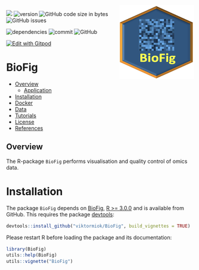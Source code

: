 <img src="https://github.com/viktormiok/viktormiok.me/blob/main/software/BioFig.png" align="right" height="200" width="200">

![](https://img.shields.io/badge/language-R-orange.svg) ![version](https://img.shields.io/badge/GiHub_version-1.1.0-519dd9) ![GitHub code size in bytes](https://img.shields.io/github/languages/code-size/viktormiok/tigaR) ![GitHub issues](https://img.shields.io/github/issues/viktormiok/tigaR)

![dependencies](https://img.shields.io/badge/dependencies-up%20to%20date-orange)  	![commit](https://img.shields.io/github/last-commit/viktormiok/tigaR) ![GitHub](https://img.shields.io/github/license/viktormiok/tigaR)

[![Edit with Gitpod](https://gitpod.io/button/open-in-gitpod.svg)](https://gitpod.io/#https://github.com/viktormiok/tigaR) 



# BioFig

- [Overview](#overview)
  * [Application](#application)
- [Installation](#installation)
- [Docker](#docker)
- [Data](#data)
- [Tutorials](#tutorials)
- [License](#license)
- [References](#references)

## Overview
The R-package `BioFig` performs visualisation and quality control of omics data. 

# Installation

The package `BioFig` depends on [BioFig](https://github.com/viktormiok/BioFig), [R >= 3.0.0](https://cran.r-project.org/) and is available from GitHub. This requires the package [devtools](https://cran.r-project.org/web/packages/devtools/index.html):

``` r
devtools::install_github("viktormiok/BioFig", build_vignettes = TRUE)
```

Please restart R before loading the package and its documentation:

``` r
library(BioFig)
utils::help(BioFig)
utils::vignette("BioFig")
```
